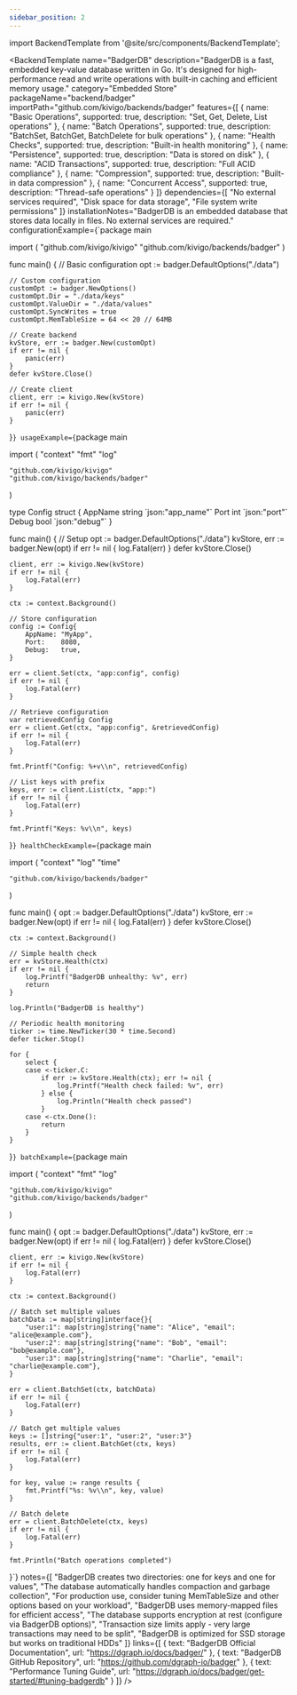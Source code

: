 ```yaml
---
sidebar_position: 2
---
```


import BackendTemplate from '@site/src/components/BackendTemplate';

<BackendTemplate
  name="BadgerDB"
  description="BadgerDB is a fast, embedded key-value database written in Go. It's designed for high-performance read and write operations with built-in caching and efficient memory usage."
  category="Embedded Store"
  packageName="backend/badger"
  importPath="github.com/kivigo/backends/badger"
  features={[
    { name: "Basic Operations", supported: true, description: "Set, Get, Delete, List operations" },
    { name: "Batch Operations", supported: true, description: "BatchSet, BatchGet, BatchDelete for bulk operations" },
    { name: "Health Checks", supported: true, description: "Built-in health monitoring" },
    { name: "Persistence", supported: true, description: "Data is stored on disk" },
    { name: "ACID Transactions", supported: true, description: "Full ACID compliance" },
    { name: "Compression", supported: true, description: "Built-in data compression" },
    { name: "Concurrent Access", supported: true, description: "Thread-safe operations" }
  ]}
  dependencies={[
    "No external services required",
    "Disk space for data storage",
    "File system write permissions"
  ]}
  installationNotes="BadgerDB is an embedded database that stores data locally in files. No external services are required."
  configurationExample={`package main

import (
    "github.com/kivigo/kivigo"
    "github.com/kivigo/backends/badger"
)

func main() {
    // Basic configuration
    opt := badger.DefaultOptions("./data")

    // Custom configuration
    customOpt := badger.NewOptions()
    customOpt.Dir = "./data/keys"
    customOpt.ValueDir = "./data/values"
    customOpt.SyncWrites = true
    customOpt.MemTableSize = 64 << 20 // 64MB
    
    // Create backend
    kvStore, err := badger.New(customOpt)
    if err != nil {
        panic(err)
    }
    defer kvStore.Close()
    
    // Create client
    client, err := kivigo.New(kvStore)
    if err != nil {
        panic(err)
    }
}`}
  usageExample={`package main

import (
    "context"
    "fmt"
    "log"

    "github.com/kivigo/kivigo"
    "github.com/kivigo/backends/badger"
)

type Config struct {
    AppName string \`json:"app_name"\`
    Port    int    \`json:"port"\`
    Debug   bool   \`json:"debug"\`
}

func main() {
    // Setup
    opt := badger.DefaultOptions("./data")
    kvStore, err := badger.New(opt)
    if err != nil {
        log.Fatal(err)
    }
    defer kvStore.Close()

    client, err := kivigo.New(kvStore)
    if err != nil {
        log.Fatal(err)
    }
    
    ctx := context.Background()
    
    // Store configuration
    config := Config{
        AppName: "MyApp",
        Port:    8080,
        Debug:   true,
    }
    
    err = client.Set(ctx, "app:config", config)
    if err != nil {
        log.Fatal(err)
    }
    
    // Retrieve configuration
    var retrievedConfig Config
    err = client.Get(ctx, "app:config", &retrievedConfig)
    if err != nil {
        log.Fatal(err)
    }
    
    fmt.Printf("Config: %+v\\n", retrievedConfig)
    
    // List keys with prefix
    keys, err := client.List(ctx, "app:")
    if err != nil {
        log.Fatal(err)
    }
    
    fmt.Printf("Keys: %v\\n", keys)
}`}
  healthCheckExample={`package main

import (
    "context"
    "log"
    "time"

    "github.com/kivigo/backends/badger"
)

func main() {
    opt := badger.DefaultOptions("./data")
    kvStore, err := badger.New(opt)
    if err != nil {
        log.Fatal(err)
    }
    defer kvStore.Close()

    ctx := context.Background()
    
    // Simple health check
    err = kvStore.Health(ctx)
    if err != nil {
        log.Printf("BadgerDB unhealthy: %v", err)
        return
    }
    
    log.Println("BadgerDB is healthy")
    
    // Periodic health monitoring
    ticker := time.NewTicker(30 * time.Second)
    defer ticker.Stop()
    
    for {
        select {
        case <-ticker.C:
            if err := kvStore.Health(ctx); err != nil {
                log.Printf("Health check failed: %v", err)
            } else {
                log.Println("Health check passed")
            }
        case <-ctx.Done():
            return
        }
    }
}`}
  batchExample={`package main

import (
    "context"
    "fmt"
    "log"

    "github.com/kivigo/kivigo"
    "github.com/kivigo/backends/badger"
)

func main() {
    opt := badger.DefaultOptions("./data")
    kvStore, err := badger.New(opt)
    if err != nil {
        log.Fatal(err)
    }
    defer kvStore.Close()

    client, err := kivigo.New(kvStore)
    if err != nil {
        log.Fatal(err)
    }
    
    ctx := context.Background()
    
    // Batch set multiple values
    batchData := map[string]interface{}{
        "user:1": map[string]string{"name": "Alice", "email": "alice@example.com"},
        "user:2": map[string]string{"name": "Bob", "email": "bob@example.com"},
        "user:3": map[string]string{"name": "Charlie", "email": "charlie@example.com"},
    }
    
    err = client.BatchSet(ctx, batchData)
    if err != nil {
        log.Fatal(err)
    }
    
    // Batch get multiple values
    keys := []string{"user:1", "user:2", "user:3"}
    results, err := client.BatchGet(ctx, keys)
    if err != nil {
        log.Fatal(err)
    }
    
    for key, value := range results {
        fmt.Printf("%s: %v\\n", key, value)
    }
    
    // Batch delete
    err = client.BatchDelete(ctx, keys)
    if err != nil {
        log.Fatal(err)
    }
    
    fmt.Println("Batch operations completed")
}`}
  notes={[
    "BadgerDB creates two directories: one for keys and one for values",
    "The database automatically handles compaction and garbage collection",
    "For production use, consider tuning MemTableSize and other options based on your workload",
    "BadgerDB uses memory-mapped files for efficient access",
    "The database supports encryption at rest (configure via BadgerDB options)",
    "Transaction size limits apply - very large transactions may need to be split",
    "BadgerDB is optimized for SSD storage but works on traditional HDDs"
  ]}
  links={[
    { text: "BadgerDB Official Documentation", url: "https://dgraph.io/docs/badger/" },
    { text: "BadgerDB GitHub Repository", url: "https://github.com/dgraph-io/badger" },
    { text: "Performance Tuning Guide", url: "https://dgraph.io/docs/badger/get-started/#tuning-badgerdb" }
  ]}
/>
